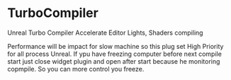 # TurboCompiler
Unreal Turbo Compiler Accelerate Editor Lights, Shaders compiling  

Performance will be impact for slow machine so this plug set High Priority for all process Unreal.
If ypu have freezing computer before next compile start just close widget plugin and open after start because 
he monitoring copmpile. So you can more control you freeze. 

